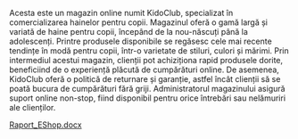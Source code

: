 Acesta este un magazin online numit KidoClub, specializat în comercializarea hainelor pentru copii. Magazinul oferă o gamă largă și variată de haine pentru copii, începând de la nou-născuți până la adolescenți. Printre produsele disponibile se regăsesc cele mai recente tendințe în modă pentru copii, într-o varietate de stiluri, culori și mărimi.
Prin intermediul acestui magazin, clienții pot achiziționa rapid produsele dorite, beneficiind de o experiență plăcută de cumpărături online. De asemenea, KidoClub oferă o politică de returnare și garanție, astfel încât clienții să se poată bucura de cumpărături fără griji.
Administratorul magazinului asigură suport online non-stop, fiind disponibil pentru orice întrebări sau nelămuriri ale clienților.

[Raport_EShop.docx](https://github.com/user-attachments/files/20884223/Raport_EShop.docx)
